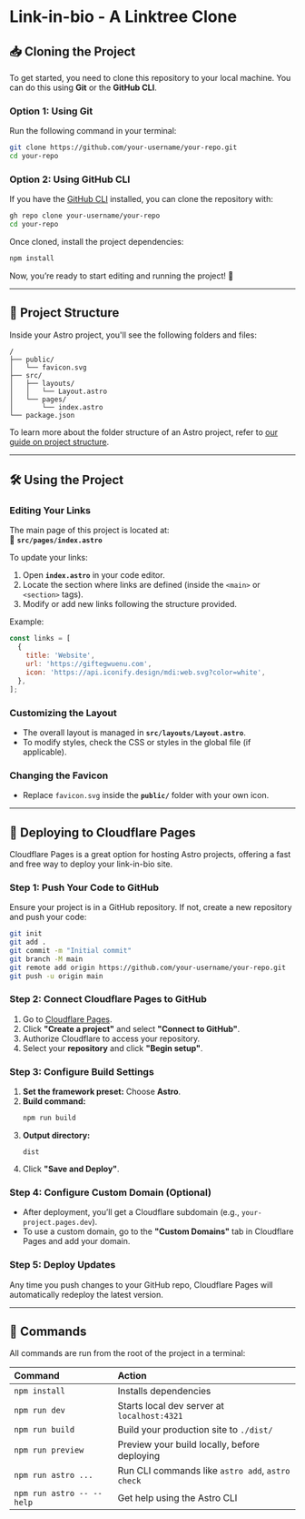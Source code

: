# Link-in-bio - A Linktree Clone

## 📥 Cloning the Project

To get started, you need to clone this repository to your local machine. You can do this using **Git** or the **GitHub CLI**.

### **Option 1: Using Git**
Run the following command in your terminal:

```sh
git clone https://github.com/your-username/your-repo.git
cd your-repo
```

### **Option 2: Using GitHub CLI**
If you have the [GitHub CLI](https://cli.github.com/) installed, you can clone the repository with:

```sh
gh repo clone your-username/your-repo
cd your-repo
```

Once cloned, install the project dependencies:

```sh
npm install
```

Now, you’re ready to start editing and running the project! 🚀

---

## 🚀 Project Structure

Inside your Astro project, you'll see the following folders and files:

```text
/
├── public/
│   └── favicon.svg
├── src/
│   ├── layouts/
│   │   └── Layout.astro
│   └── pages/
│       └── index.astro
└── package.json
```

To learn more about the folder structure of an Astro project, refer to [our guide on project structure](https://docs.astro.build/en/basics/project-structure/).

---

## 🛠 Using the Project

### **Editing Your Links**
The main page of this project is located at:  
📄 **`src/pages/index.astro`**

To update your links:
1. Open **`index.astro`** in your code editor.
2. Locate the section where links are defined (inside the `<main>` or `<section>` tags).
3. Modify or add new links following the structure provided.

Example:

```js
const links = [
  {
    title: 'Website',
    url: 'https://giftegwuenu.com',
    icon: 'https://api.iconify.design/mdi:web.svg?color=white',
  },
];
```

### **Customizing the Layout**
- The overall layout is managed in **`src/layouts/Layout.astro`**.
- To modify styles, check the CSS or styles in the global file (if applicable).

### **Changing the Favicon**
- Replace `favicon.svg` inside the **`public/`** folder with your own icon.

---

## 🚀 Deploying to Cloudflare Pages

Cloudflare Pages is a great option for hosting Astro projects, offering a fast and free way to deploy your link-in-bio site.

### **Step 1: Push Your Code to GitHub**
Ensure your project is in a GitHub repository. If not, create a new repository and push your code:

```sh
git init
git add .
git commit -m "Initial commit"
git branch -M main
git remote add origin https://github.com/your-username/your-repo.git
git push -u origin main
```

### **Step 2: Connect Cloudflare Pages to GitHub**
1. Go to [Cloudflare Pages](https://pages.cloudflare.com/).
2. Click **"Create a project"** and select **"Connect to GitHub"**.
3. Authorize Cloudflare to access your repository.
4. Select your **repository** and click **"Begin setup"**.

### **Step 3: Configure Build Settings**
1. **Set the framework preset:** Choose **Astro**.
2. **Build command:**
   ```sh
   npm run build
   ```
3. **Output directory:**
   ```
   dist
   ```
4. Click **"Save and Deploy"**.

### **Step 4: Configure Custom Domain (Optional)**
- After deployment, you’ll get a Cloudflare subdomain (e.g., `your-project.pages.dev`).
- To use a custom domain, go to the **"Custom Domains"** tab in Cloudflare Pages and add your domain.

### **Step 5: Deploy Updates**
Any time you push changes to your GitHub repo, Cloudflare Pages will automatically redeploy the latest version.

---

## 🧞 Commands

All commands are run from the root of the project in a terminal:

| Command                   | Action                                           |
| :------------------------ | :----------------------------------------------- |
| `npm install`             | Installs dependencies                            |
| `npm run dev`             | Starts local dev server at `localhost:4321`      |
| `npm run build`           | Build your production site to `./dist/`          |
| `npm run preview`         | Preview your build locally, before deploying     |
| `npm run astro ...`       | Run CLI commands like `astro add`, `astro check` |
| `npm run astro -- --help` | Get help using the Astro CLI                     |

